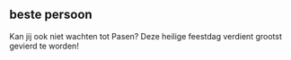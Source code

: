 ## beste persoon

Kan jij ook niet wachten tot Pasen? Deze heilige feestdag verdient grootst gevierd te worden!
